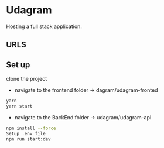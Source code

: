 # Udagram

Hosting a full stack application. 

## URLS



## Set up
clone the project

* navigate to the frontend folder -> dagram/udagram-fronted
```bash
yarn
yarn start
```
* navigate to the BackEnd folder -> udagram/udagram-api
```bash
npm install --force
Setup .env file
npm run start:dev
```